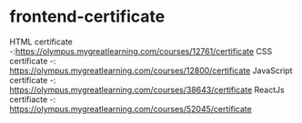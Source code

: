 # frontend-certificate
HTML certificate -:https://olympus.mygreatlearning.com/courses/12761/certificate
CSS certificate -: https://olympus.mygreatlearning.com/courses/12800/certificate
JavaScript certificate -: https://olympus.mygreatlearning.com/courses/38643/certificate
ReactJs certifiacte -: https://olympus.mygreatlearning.com/courses/52045/certificate
